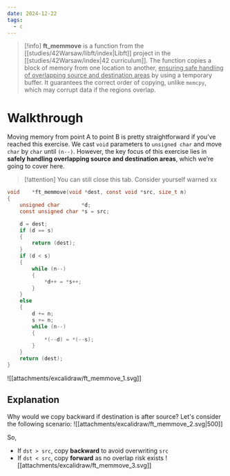 ```yaml
---
date: 2024-12-22
tags:
  - c
---
```

> [!info]
> **ft_memmove** is a function from the [[studies/42Warsaw/libft/index|Libft]] project in the [[studies/42Warsaw/index|42 curriculum]].
> The function copies a block of memory from one location to another, <u>ensuring safe handling of overlapping source and destination areas</u> by using a temporary buffer. It guarantees the correct order of copying, unlike `memcpy`, which may corrupt data if the regions overlap.

# Walkthrough
Moving memory from point A to point B is pretty straightforward if you've reached this exercise. We cast `void` parameters to `unsigned char` and move `char` by `char` until `(n--)`. However, the key focus of this exercise lies in **safely handling overlapping source and destination areas**, which we’re going to cover here.

> [!attention] 
> You can still close this tab. Consider yourself warned xx

```c
void	*ft_memmove(void *dest, const void *src, size_t n)
{
	unsigned char		*d;
	const unsigned char	*s = src;

	d = dest;
	if (d == s)
	{
		return (dest);
	}
	if (d < s)
	{
		while (n--)
		{
			*d++ = *s++;
		}
	}
	else
	{
		d += n;
		s += n;
		while (n--)
		{
			*(--d) = *(--s);
		}
	}
	return (dest);
}
```

![[attachments/excalidraw/ft_memmove_1.svg]]
## Explanation
Why would we copy backward if destination is after source? Let's consider the following scenario:
![[attachments/excalidraw/ft_memmove_2.svg|500]]

So,
- If `dst > src`, copy **backward** to avoid overwriting `src`
- If `dst < src`, copy **forward** as no overlap risk exists
![[attachments/excalidraw/ft_memmove_3.svg]]